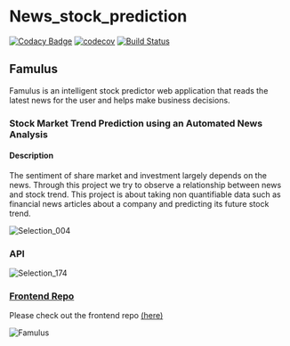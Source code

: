# News_stock_prediction
[![Codacy Badge](https://api.codacy.com/project/badge/Grade/8a54e1c4e50641f7924a1b6d10e16cab)](https://app.codacy.com/gh/vedangj044/News_stock_prediction?utm_source=github.com&utm_medium=referral&utm_content=vedangj044/News_stock_prediction&utm_campaign=Badge_Grade)
[![codecov](https://codecov.io/gh/vedangj044/News_stock_prediction/branch/master/graph/badge.svg)](https://codecov.io/gh/vedangj044/News_stock_prediction)
[![Build Status](https://travis-ci.com/vedangj044/News_stock_prediction.svg?branch=master)](https://travis-ci.com/vedangj044/News_stock_prediction)

## Famulus

Famulus is an intelligent stock predictor web application that reads the latest news for the user and helps make business decisions.

### Stock Market Trend Prediction using an Automated News Analysis

#### Description
The sentiment of share market and investment largely depends on the news. Through this project we try to observe a  relationship between news and stock trend. This project is about taking non quantifiable data such as financial news articles about a company and predicting its future stock trend.
<br/>

![Selection_004](https://user-images.githubusercontent.com/43697446/74592475-d6828700-5047-11ea-8a35-8978980edd6e.png)

### API
![Selection_174](https://user-images.githubusercontent.com/43697446/99871742-f5c7c980-2c02-11eb-9912-32f64927542f.png)

### [Frontend Repo](https://github.com/vedangj044/News_stock_font_end)
Please check out the frontend repo [(here)](https://github.com/vedangj044/News_stock_font_end)

![Famulus](https://user-images.githubusercontent.com/43697446/99801280-c611b680-2b5b-11eb-880a-67da7cd697ee.jpg)
